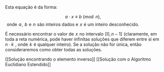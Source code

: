 
Esta equação é da forma:

$$a \cdot x \equiv b \pmod n,$$ 
onde  $a$ ,  $b$  e  $n$  são inteiros dados e  $x$  é um inteiro desconhecido.

É necessário encontrar o valor de  $x$  no intervalo  $[0, n-1]$  (claramente, em toda a reta numérica, pode haver infinitas soluções que diferem entre si em  $n \cdot k$  , onde  $k$  é qualquer inteiro). Se a solução não for única, então consideraremos como obter todas as soluções.

[[Solução encontrando o elemento inverso]]
[[Solução com o Algoritmo Euclidiano Estendido]]